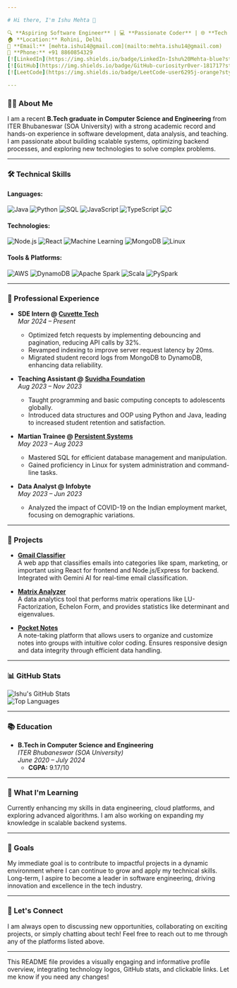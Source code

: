 ```yaml
---

# Hi there, I'm Ishu Mehta 👋

🔍 **Aspiring Software Engineer** | 💻 **Passionate Coder** | 🌐 **Tech Enthusiast**  
🏠 **Location:** Rohini, Delhi  
📧 **Email:** [mehta.ishu14@gmail.com](mailto:mehta.ishu14@gmail.com)  
📱 **Phone:** +91 8860854329  
[![LinkedIn](https://img.shields.io/badge/LinkedIn-Ishu%20Mehta-blue?style=flat&logo=linkedin)](https://www.linkedin.com/in/ishu-mehta-77ba4b201/)
[![GitHub](https://img.shields.io/badge/GitHub-curiosityr0ver-181717?style=flat&logo=github)](https://github.com/curiosityr0ver)
[![LeetCode](https://img.shields.io/badge/LeetCode-user6295j-orange?style=flat&logo=leetcode)](https://leetcode.com/user6295j/)

---
```


### 👨‍🎓 About Me

I am a recent **B.Tech graduate in Computer Science and Engineering** from ITER Bhubaneswar (SOA University) with a strong academic record and hands-on experience in software development, data analysis, and teaching. I am passionate about building scalable systems, optimizing backend processes, and exploring new technologies to solve complex problems.

---

### 🛠️ Technical Skills

#### **Languages:**
![Java](https://img.shields.io/badge/Java-ED8B00?style=for-the-badge&logo=java&logoColor=white)
![Python](https://img.shields.io/badge/Python-3776AB?style=for-the-badge&logo=python&logoColor=white)
![SQL](https://img.shields.io/badge/SQL-003B57?style=for-the-badge&logo=sql&logoColor=white)
![JavaScript](https://img.shields.io/badge/JavaScript-F7DF1E?style=for-the-badge&logo=javascript&logoColor=black)
![TypeScript](https://img.shields.io/badge/TypeScript-007ACC?style=for-the-badge&logo=typescript&logoColor=white)
![C](https://img.shields.io/badge/C-00599C?style=for-the-badge&logo=c&logoColor=white)

#### **Technologies:**
![Node.js](https://img.shields.io/badge/Node.js-339933?style=for-the-badge&logo=nodedotjs&logoColor=white)
![React](https://img.shields.io/badge/React-20232A?style=for-the-badge&logo=react&logoColor=61DAFB)
![Machine Learning](https://img.shields.io/badge/Machine_Learning-FF6F00?style=for-the-badge&logoColor=white)
![MongoDB](https://img.shields.io/badge/MongoDB-47A248?style=for-the-badge&logo=mongodb&logoColor=white)
![Linux](https://img.shields.io/badge/Linux-FCC624?style=for-the-badge&logo=linux&logoColor=black)

#### **Tools & Platforms:**
![AWS](https://img.shields.io/badge/AWS-232F3E?style=for-the-badge&logo=amazon-aws&logoColor=white)
![DynamoDB](https://img.shields.io/badge/DynamoDB-4053D6?style=for-the-badge&logo=amazon-dynamodb&logoColor=white)
![Apache Spark](https://img.shields.io/badge/Apache_Spark-E25A1C?style=for-the-badge&logo=apachespark&logoColor=white)
![Scala](https://img.shields.io/badge/Scala-DC322F?style=for-the-badge&logo=scala&logoColor=white)
![PySpark](https://img.shields.io/badge/PySpark-E25A1C?style=for-the-badge&logo=pyspark&logoColor=white)

---

### 💼 Professional Experience

- **SDE Intern @ [Cuvette Tech](https://cuvette.tech)**  
  *Mar 2024 – Present*  
  - Optimized fetch requests by implementing debouncing and pagination, reducing API calls by 32%.
  - Revamped indexing to improve server request latency by 20ms.
  - Migrated student record logs from MongoDB to DynamoDB, enhancing data reliability.

- **Teaching Assistant @ [Suvidha Foundation](https://suvidhafoundationedusociety.com/)**  
  *Aug 2023 – Nov 2023*  
  - Taught programming and basic computing concepts to adolescents globally.
  - Introduced data structures and OOP using Python and Java, leading to increased student retention and satisfaction.

- **Martian Trainee @ [Persistent Systems](https://www.persistent.com/)**  
  *May 2023 – Aug 2023*  
  - Mastered SQL for efficient database management and manipulation.
  - Gained proficiency in Linux for system administration and command-line tasks.

- **Data Analyst @ Infobyte**  
  *May 2023 – Jun 2023*  
  - Analyzed the impact of COVID-19 on the Indian employment market, focusing on demographic variations.

---

### 🚀 Projects

- **[Gmail Classifier](https://github.com/curiosityr0ver/your_project_link)**  
  A web app that classifies emails into categories like spam, marketing, or important using React for frontend and Node.js/Express for backend. Integrated with Gemini AI for real-time email classification.

- **[Matrix Analyzer](https://github.com/curiosityr0ver/your_project_link)**  
  A data analytics tool that performs matrix operations like LU-Factorization, Echelon Form, and provides statistics like determinant and eigenvalues.

- **[Pocket Notes](https://github.com/curiosityr0ver/your_project_link)**  
  A note-taking platform that allows users to organize and customize notes into groups with intuitive color coding. Ensures responsive design and data integrity through efficient data handling.

---

### 📊 GitHub Stats

![Ishu's GitHub Stats](https://github-readme-stats.vercel.app/api?username=curiosityr0ver&show_icons=true&theme=radical)  
![Top Languages](https://github-readme-stats.vercel.app/api/top-langs/?username=curiosityr0ver&layout=compact&theme=radical)

---

### 📚 Education

- **B.Tech in Computer Science and Engineering**  
  *ITER Bhubaneswar (SOA University)*  
  *June 2020 – July 2024*  
  - **CGPA:** 9.17/10

---

### 🌱 What I'm Learning

Currently enhancing my skills in data engineering, cloud platforms, and exploring advanced algorithms. I am also working on expanding my knowledge in scalable backend systems.

---

### 🎯 Goals

My immediate goal is to contribute to impactful projects in a dynamic environment where I can continue to grow and apply my technical skills. Long-term, I aspire to become a leader in software engineering, driving innovation and excellence in the tech industry.

---

### 🤝 Let's Connect

I am always open to discussing new opportunities, collaborating on exciting projects, or simply chatting about tech! Feel free to reach out to me through any of the platforms listed above.

---

This README file provides a visually engaging and informative profile overview, integrating technology logos, GitHub stats, and clickable links. Let me know if you need any changes!
